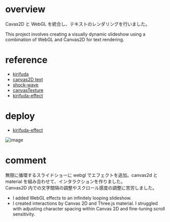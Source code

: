 # overview

Cavas2D と WebGL を統合し、テキストのレンダリングを行いました。

This project involves creating a visually dynamic slideshow using a combination of WebGL and Canvas2D for text rendering.

# reference

- [kirifuda](https://kirifuda.co.jp/)
- [canvas2D text](https://www.asobou.co.jp/blog/web/canvas-text)
- [shock-wave](https://discourse.threejs.org/t/impact-shock-wave/5988/9)
- [canvasTexture](https://threejs.org/docs/#api/en/textures/CanvasTexture)
- [kirifuda-effect](https://nemutas.github.io/r3f-kirifuda/)

# deploy

- [kirifuda-effect](https://kirifuda-interaction-challenge.vercel.app/)

![image](https://github.com/user-attachments/assets/ec915641-a074-499c-b151-35912b6b7e50)

# comment

無限に循環するスライドショーに webgl でエフェクトを追加。canvas2d と material を組み合わせて、インタラクションを作りました。  
Canvas2D 内での文字間隔の調整やスクロール感度の調整に苦労しました。

- I added WebGL effects to an infinitely looping slideshow.
- I created interactions by Canvas 2D and Three.js material. I struggled with adjusting character spacing within Canvas 2D and fine-tuning scroll sensitivity.
